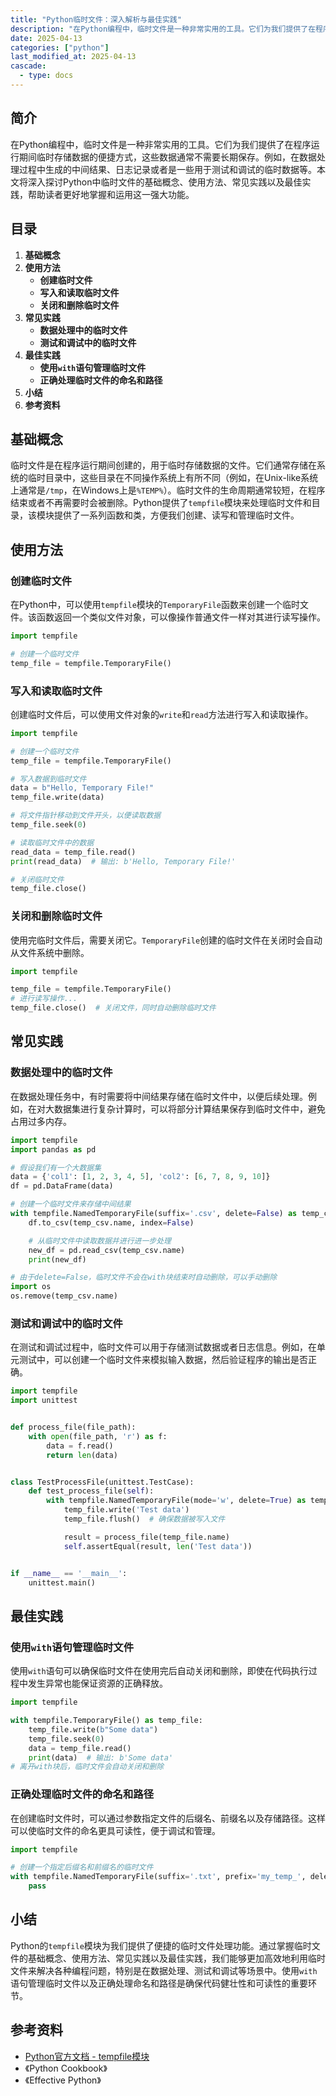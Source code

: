 ```yaml
---
title: "Python临时文件：深入解析与最佳实践"
description: "在Python编程中，临时文件是一种非常实用的工具。它们为我们提供了在程序运行期间临时存储数据的便捷方式，这些数据通常不需要长期保存。例如，在数据处理过程中生成的中间结果、日志记录或者是一些用于测试和调试的临时数据等。本文将深入探讨Python中临时文件的基础概念、使用方法、常见实践以及最佳实践，帮助读者更好地掌握和运用这一强大功能。"
date: 2025-04-13
categories: ["python"]
last_modified_at: 2025-04-13
cascade:
  - type: docs
---
```



## 简介
在Python编程中，临时文件是一种非常实用的工具。它们为我们提供了在程序运行期间临时存储数据的便捷方式，这些数据通常不需要长期保存。例如，在数据处理过程中生成的中间结果、日志记录或者是一些用于测试和调试的临时数据等。本文将深入探讨Python中临时文件的基础概念、使用方法、常见实践以及最佳实践，帮助读者更好地掌握和运用这一强大功能。

<!-- more -->
## 目录
1. **基础概念**
2. **使用方法**
    - **创建临时文件**
    - **写入和读取临时文件**
    - **关闭和删除临时文件**
3. **常见实践**
    - **数据处理中的临时文件**
    - **测试和调试中的临时文件**
4. **最佳实践**
    - **使用`with`语句管理临时文件**
    - **正确处理临时文件的命名和路径**
5. **小结**
6. **参考资料**

## 基础概念
临时文件是在程序运行期间创建的，用于临时存储数据的文件。它们通常存储在系统的临时目录中，这些目录在不同操作系统上有所不同（例如，在Unix-like系统上通常是`/tmp`，在Windows上是`%TEMP%`）。临时文件的生命周期通常较短，在程序结束或者不再需要时会被删除。Python提供了`tempfile`模块来处理临时文件和目录，该模块提供了一系列函数和类，方便我们创建、读写和管理临时文件。

## 使用方法

### 创建临时文件
在Python中，可以使用`tempfile`模块的`TemporaryFile`函数来创建一个临时文件。该函数返回一个类似文件对象，可以像操作普通文件一样对其进行读写操作。

```python
import tempfile

# 创建一个临时文件
temp_file = tempfile.TemporaryFile()
```

### 写入和读取临时文件
创建临时文件后，可以使用文件对象的`write`和`read`方法进行写入和读取操作。

```python
import tempfile

# 创建一个临时文件
temp_file = tempfile.TemporaryFile()

# 写入数据到临时文件
data = b"Hello, Temporary File!"
temp_file.write(data)

# 将文件指针移动到文件开头，以便读取数据
temp_file.seek(0)

# 读取临时文件中的数据
read_data = temp_file.read()
print(read_data)  # 输出: b'Hello, Temporary File!'

# 关闭临时文件
temp_file.close()
```

### 关闭和删除临时文件
使用完临时文件后，需要关闭它。`TemporaryFile`创建的临时文件在关闭时会自动从文件系统中删除。

```python
import tempfile

temp_file = tempfile.TemporaryFile()
# 进行读写操作...
temp_file.close()  # 关闭文件，同时自动删除临时文件
```

## 常见实践

### 数据处理中的临时文件
在数据处理任务中，有时需要将中间结果存储在临时文件中，以便后续处理。例如，在对大数据集进行复杂计算时，可以将部分计算结果保存到临时文件中，避免占用过多内存。

```python
import tempfile
import pandas as pd

# 假设我们有一个大数据集
data = {'col1': [1, 2, 3, 4, 5], 'col2': [6, 7, 8, 9, 10]}
df = pd.DataFrame(data)

# 创建一个临时文件来存储中间结果
with tempfile.NamedTemporaryFile(suffix='.csv', delete=False) as temp_csv:
    df.to_csv(temp_csv.name, index=False)

    # 从临时文件中读取数据并进行进一步处理
    new_df = pd.read_csv(temp_csv.name)
    print(new_df)

# 由于delete=False，临时文件不会在with块结束时自动删除，可以手动删除
import os
os.remove(temp_csv.name)
```

### 测试和调试中的临时文件
在测试和调试过程中，临时文件可以用于存储测试数据或者日志信息。例如，在单元测试中，可以创建一个临时文件来模拟输入数据，然后验证程序的输出是否正确。

```python
import tempfile
import unittest


def process_file(file_path):
    with open(file_path, 'r') as f:
        data = f.read()
        return len(data)


class TestProcessFile(unittest.TestCase):
    def test_process_file(self):
        with tempfile.NamedTemporaryFile(mode='w', delete=True) as temp_file:
            temp_file.write('Test data')
            temp_file.flush()  # 确保数据被写入文件

            result = process_file(temp_file.name)
            self.assertEqual(result, len('Test data'))


if __name__ == '__main__':
    unittest.main()
```

## 最佳实践

### 使用`with`语句管理临时文件
使用`with`语句可以确保临时文件在使用完后自动关闭和删除，即使在代码执行过程中发生异常也能保证资源的正确释放。

```python
import tempfile

with tempfile.TemporaryFile() as temp_file:
    temp_file.write(b"Some data")
    temp_file.seek(0)
    data = temp_file.read()
    print(data)  # 输出: b'Some data'
# 离开with块后，临时文件会自动关闭和删除
```

### 正确处理临时文件的命名和路径
在创建临时文件时，可以通过参数指定文件的后缀名、前缀名以及存储路径。这样可以使临时文件的命名更具可读性，便于调试和管理。

```python
import tempfile

# 创建一个指定后缀名和前缀名的临时文件
with tempfile.NamedTemporaryFile(suffix='.txt', prefix='my_temp_', delete=True) as temp_file:
    pass
```

## 小结
Python的`tempfile`模块为我们提供了便捷的临时文件处理功能。通过掌握临时文件的基础概念、使用方法、常见实践以及最佳实践，我们能够更加高效地利用临时文件来解决各种编程问题，特别是在数据处理、测试和调试等场景中。使用`with`语句管理临时文件以及正确处理命名和路径是确保代码健壮性和可读性的重要环节。

## 参考资料
- [Python官方文档 - tempfile模块](https://docs.python.org/3/library/tempfile.html)
- 《Python Cookbook》
- 《Effective Python》